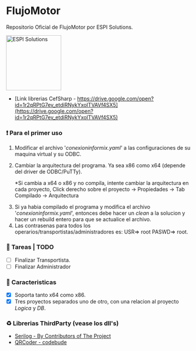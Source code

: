 # FlujoMotor
Repositorio Oficial de FlujoMotor por ESPI Solutions.

<img src="https://i.imgur.com/wf31bpF.png" alt="ESPI Solutions" width="150" height="150">

- [Link librerias CefSharp - https://drive.google.com/open?id=1r2qRPtG7ev_etdiRNykYxoITVAVf4SX5](https://drive.google.com/open?id=1r2qRPtG7ev_etdiRNykYxoITVAVf4SX5)

### :heavy_exclamation_mark: Para el primer uso
1. Modificar el archivo '_conexioninformix.yaml_' a las configuraciones de su maquina virtual y su ODBC.
2. <p>Cambiar la arquitectura del programa. Ya sea x86 como x64 (depende del driver de ODBC/PuTTy).</p> <p>*Si cambia a x64 o x86 y no compila, intente cambiar la arquitectura en cada proyecto, Click derecho sobre el proyecto -> Propiedades -> Tab Compilado -> Arquitectura</p>
3. Si ya habia compilado el programa y modifica el archivo  '_conexioninformix.yaml_', entonces debe hacer un *clean* a la solucion y hacer un rebuild entero para que se actualice el archivo.
4. Las contrasenas para todos los operarios/transportistas/administradores es: USR=> root PASWD=> root.

### :pushpin: Tareas | TODO

- [ ] Finalizar Transportista.
- [ ] Finalizar Administrador

### :large_blue_diamond: Caracteristicas

- [x] Soporta tanto x64 como x86.
- [x] Tres proyectos separados uno de otro, con una relacion al proyecto _Logica_ y _DB_.

### :recycle: Librerias ThirdParty (vease los dll's)
- [Serilog - By Contributors of The Project](https://serilog.net/)
- [QRCoder - codebude](https://github.com/codebude/QRCoder)
